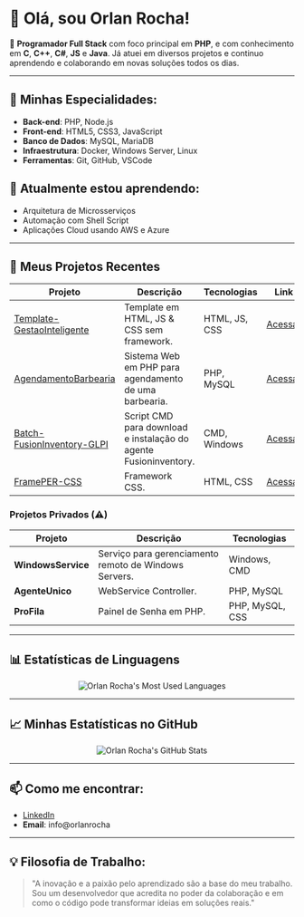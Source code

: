 # 👋 Olá, sou Orlan Rocha!

🎯 **Programador Full Stack** com foco principal em **PHP**, e com conhecimento em **C**, **C++**, **C#**, **JS** e **Java**. Já atuei em diversos projetos e continuo aprendendo e colaborando em novas soluções todos os dias.

---

## 🚀 Minhas Especialidades:
- **Back-end**: PHP, Node.js
- **Front-end**: HTML5, CSS3, JavaScript
- **Banco de Dados**: MySQL, MariaDB
- **Infraestrutura**: Docker, Windows Server, Linux
- **Ferramentas**: Git, GitHub, VSCode

## 🌱 Atualmente estou aprendendo:
- Arquitetura de Microsserviços
- Automação com Shell Script
- Aplicações Cloud usando AWS e Azure

---

## 💼 Meus Projetos Recentes

| Projeto | Descrição | Tecnologias | Link |
|---------|------------|-------------|------|
| [Template-GestaoInteligente](https://github.com/OrlanRocha/Template-GestaoInteligente) | Template em HTML, JS & CSS sem framework. | HTML, JS, CSS | [Acessar](https://github.com/OrlanRocha/Template-GestaoInteligente) |
| [AgendamentoBarbearia](https://github.com/OrlanRocha/AgendamentoBarbearia) | Sistema Web em PHP para agendamento de uma barbearia. | PHP, MySQL | [Acessar](https://github.com/OrlanRocha/AgendamentoBarbearia) |
| [Batch-FusionInventory-GLPI](https://github.com/OrlanRocha/Batch-FusionInventory-GLPI) | Script CMD para download e instalação do agente Fusioninventory. | CMD, Windows | [Acessar](https://github.com/OrlanRocha/Batch-FusionInventory-GLPI) |
| [FramePER-CSS](https://github.com/OrlanRocha/FramePER-CSS) | Framework CSS. | HTML, CSS | [Acessar](https://github.com/OrlanRocha/FramePER-CSS) |

### Projetos Privados (⚠️)
| Projeto | Descrição | Tecnologias |
|---------|------------|-------------|
| **WindowsService** | Serviço para gerenciamento remoto de Windows Servers. | Windows, CMD |
| **AgenteUnico** | WebService Controller. | PHP, MySQL |
| **ProFila** | Painel de Senha em PHP. | PHP, MySQL, CSS |

---

## 📊 Estatísticas de Linguagens

<p align="center">
  <img src="https://github-readme-stats.vercel.app/api/top-langs/?username=OrlanRocha&layout=compact&theme=radical" alt="Orlan Rocha's Most Used Languages" />
</p>

---

## 📈 Minhas Estatísticas no GitHub

<p align="center">
  <img src="https://github-readme-stats.vercel.app/api?username=OrlanRocha&show_icons=true&theme=radical" alt="Orlan Rocha's GitHub Stats" />
</p>

---

## 📫 Como me encontrar:

- [LinkedIn](https://br.linkedin.com/in/orlanrocha)
- **Email**: info@orlanrocha

---

## 💡 Filosofia de Trabalho:
> "A inovação e a paixão pelo aprendizado são a base do meu trabalho. Sou um desenvolvedor que acredita no poder da colaboração e em como o código pode transformar ideias em soluções reais."
